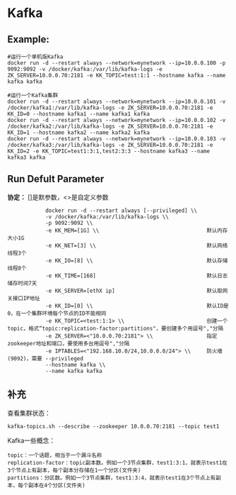 Kafka
===

## Example:

    #运行一个单机版Kafka
    docker run -d --restart always --network=mynetwork --ip=10.0.0.100 -p 9092:9092 -v /docker/kafka:/var/lib/kafka-logs -e ZK_SERVER=10.0.0.70:2181 -e KK_TOPIC=test:1:1 --hostname kafka --name kafka kafka
    
    #运行一个Kafka集群
    docker run -d --restart always --network=mynetwork --ip=10.0.0.101 -v /docker/kafka1:/var/lib/kafka-logs -e ZK_SERVER=10.0.0.70:2181 -e KK_ID=0 --hostname kafka1 --name kafka1 kafka
    docker run -d --restart always --network=mynetwork --ip=10.0.0.102 -v /docker/kafka2:/var/lib/kafka-logs -e ZK_SERVER=10.0.0.70:2181 -e KK_ID=1 --hostname kafka2 --name kafka2 kafka
    docker run -d --restart always --network=mynetwork --ip=10.0.0.103 -v /docker/kafka3:/var/lib/kafka-logs -e ZK_SERVER=10.0.0.70:2181 -e KK_ID=2 -e KK_TOPIC=test1:3:1,test2:3:3 --hostname kafka3 --name kafka3 kafka

## Run Defult Parameter
**协定：** []是默参数，<>是自定义参数

				docker run -d --restart always [--privileged] \\
				-v /docker/kafka:/var/lib/kafka-logs \\
				-p 9092:9092 \\
				-e KK_MEM=[1G] \\                                  默认内存大小1G
				-e KK_NET=[3] \\                                   默认网络线程3个
				-e KK_IO=[8] \\                                    默认存储线程8个
				-e KK_TIME=[168]                                   默认日志储存时间7天
				-e KK_SERVER=[ethX ip]                             默认取网关接口IP地址
				-e KK_ID=[0] \\                                    默认ID是0，在一个集群环境每个节点的ID不能相同
				-e KK_TOPIC=<test:1:1> \\                          创建一个topic，格式“topic:replication-factor:partitions"，要创建多个用逗号","分隔
				-e ZK_SERVER=<"10.0.0.70:2181"> \\                 指定zookeeper地址和端口，要使用多台用逗号","分隔
				-e IPTABLES=<"192.168.10.0/24,10.0.0.0/24"> \\     防火墙(9092)，需要 --privileged
				--hostname kafka \\
				--name kafka kafka

## 补充
查看集群状态：

    kafka-topics.sh --describe --zookeeper 10.0.0.70:2181 --topic test1

Kafka一些概念：

    topic：一个话题，相当于一个漏斗名称
    replication-factor：topic副本数。例如一个3节点集群，test1:3:1，就表示test1在3个节点上有副本，每个副本分存储在1一个分区(文件夹)
    partitions：分区数。例如一个3节点集群，test1:3:4，就表示test1在3个节点上有副本，每个副本在4个分区(文件夹)


